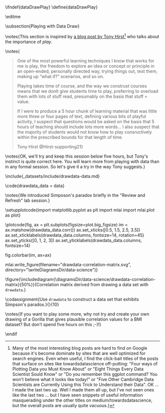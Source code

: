 \ifndef{dataDrawPlay}
\define{dataDrawPlay}

\editme

\subsection{Playing with Data Draw}

\notes{This section is inspired by [a blog post by Tony Hirst](https://blog.ouseful.info/)[^hot-tip] who talks about the importance of *play*.

[^hot-tip]: Many of the most interesting blog posts are hard to find on Google because it's become dominate by sites that are well optimized for search engines. Even when useful, I find the click-bait titles of the posts that surface on sites like towardsdatascience off-putting: "Four ways of Plotting Data you Must Know About" or "Eight Things Every Data Scientist Sould Know" or "Do you remember this ggplot command? You won't believe what it looks like today!" or "Five Other Cambridge Data Scientists are Currently Using this Trick to Understand their Data". OK ... I made the last two up. Well I made them all up, but I've not seen ones like the last two ... but I have seen snippets of useful information masquerading under the other titles on medium/towardsdatascience, but the overall posts are usually quite vacuous.}


\notes{
> One of the most powerful learning techniques I know that works for me is play, the freedom to explore an idea or concept or principle in an open-ended, personally directed way, trying things out, test them, making up “what if?” scenarios, and so on.
>
> Playing takes time of course, and the way we construst courses means that we donlt give students time to play, preferring to overload them with lots of stuff read, presumably on the basis that stuff = value.
>
> If I were to produce a 5 hour chunk of learning material that was little more three or four pages of text, defining various bits of playful activity, I suspect that questions would be asked on the basis that 5 hours of teaching should include lots more words… I also suspect that the majority of students would not know how to play consructively within the prescribed bounds for that length of time.
>
> Tony Hirst @Hirst-supporting21}


\notes{OK, we'll try and keep this session below five hours, but Tony's instinct is quite correct here. You will learn more from playing with data than in any formal session. So let's give it a try in the way Tony suggests.}

\include{_datasets/include/drawdata-data.md}

\code{drawdata_data = data}

\notes{We introduced Simposon's paradox briefly in the "Review and Refresh" lab session.}


\setupplotcode{import matplotlib.pyplot as plt
import mlai
import mlai.plot as plot}

\plotcode{fig, ax = plt.subplots(figsize=plot.big_figsize)
im = ax.matshow(drawdata_data.corr())
ax.set_xticks([0.5, 1.5, 2.5, 3.5])
ax.set_xticklabels(drawdata_data.columns, fontsize=14, rotation=45)
ax.set_yticks([0, 1, 2, 3])
ax.set_yticklabels(drawdata_data.columns, fontsize=14)

fig.colorbar(im, ax=ax)

mlai.write_figure(filename="drawdata-correlation-matrix.svg", directory="\writeDiagramsDir/data-science")}

\figure{\includediagram{\diagramsDir/data-science/drawdata-correlation-matrix}{50%}}{Correlation matrix derived from drawing a data set with `drawdata`.}


\codassignment{Use `drawdata` to construct a data set that exhibits Simpson's paradox.}{}{10}

\notes{If you want to play some more, why not try and create your own drawing of a Gorilla that gives plausible correlation values for a BMI dataset? But don't spend five hours on this ;-)!}


\endif
